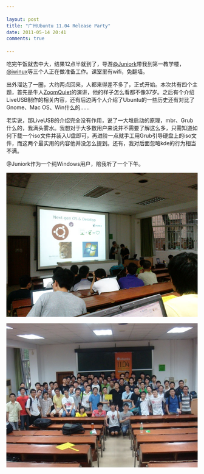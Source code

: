 ```yaml
---

layout: post
title: "广州Ubuntu 11.04 Release Party"
date: 2011-05-14 20:41
comments: true

---
```

吃完午饭就去中大，结果12点半就到了，导游[@Juniork](http://weibo.com/juniork330)带我到第一教学楼，[@iwinux](http://twitter.com/iwinux)等三个人正在做准备工作。课室里有wifi，免翻墙。

出外溜达了一圈，大约两点回来，人都来得差不多了，正式开始。本次共有四个主题，首先是牛人[ZoomQuiet](http://zoomquiet.org/)的演讲，他的样子怎么看都不像37岁。之后有个介绍LiveUSB制作的相关内容，还有后边两个人介绍了Ubuntu的一些历史还有对比了Gnome、Mac OS、Win什么的……

老实说，那LiveUSB的介绍完全没有作用，说了一大堆启动的原理，mbr、Grub什么的，我满头雾水。我想对于大多数用户来说并不需要了解这么多，只需知道如何下载一个iso文件并装入U盘即可，再进阶一点就手工用Grub引导硬盘上的iso文件，而这两个最实用的内容他并没怎么提到。还有，我对后面忽略kde的行为相当不满。

@Juniork作为一个纯Windows用户，陪我听了一个下午。

![gzlug2011a](/media/pic/gzlug2011a.jpg)

![gzlug2011b](/media/pic/gzlug2011b.jpg)
